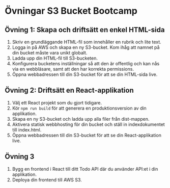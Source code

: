 # Övningar S3 Bucket Bootcamp

## Övning 1: Skapa och driftsätt en enkel HTML-sida
1. Skriv en grundläggande HTML-fil som innehåller en rubrik och lite text.
2. Logga in på AWS och skapa en ny S3-bucket. Kom ihåg att namnet på din bucket måste vara unikt globalt.
3. Ladda upp din HTML-fil till S3-bucketen.
4. Konfigurera bucketens inställningar så att den är offentlig och kan nås via en webbläsare, samt att den har korrekta permissions.
5. Öppna webbadressen till din S3-bucket för att se din HTML-sida live.

## Övning 2: Driftsätt en React-applikation
1. Välj ett React projekt som du gjort tidigare.
2. Kör `npm run build` för att generera en produktionsversion av din applikation.
3. Skapa en ny S3-bucket och ladda upp alla filer från dist-mappen.
4. Aktivera statisk webbhosting för din bucket och ställ in indexdokumentet till index.html.
5. Öppna webbadressen till din S3-bucket för att se din React-applikation live.

## Övning 3
1. Bygg en frontend i React till ditt Todo API där du använder API:et i din applikation.
2. Deploya din frontend till AWS S3.
